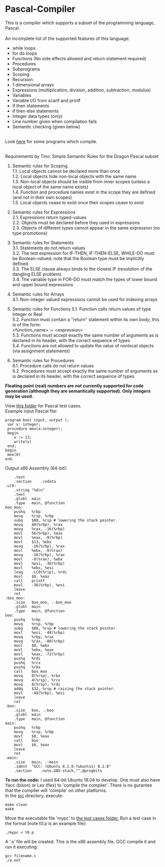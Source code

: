 # Pascal-Compiler

This is a compiler which supports a subset of the programming language, Pascal.<br><br>
An incomplete list of the supported features of this language:<br>
 - while loops<br>
 - for do loops<br>
 - Functions (No side effects allowed and return statement required)<br>
 - Procedures<br>
 - Subprograms<br>
 - Scoping
 - Recursion
 - 1 dimensional arrays<br>
 - Expressions (multiplication, division, addition, subtraction, modulus)<br>
 - Variables<br>
 - Variable I/O from scanf and printf<br>
 - if then statements<br>
 - if then else statements<br>
 - Integer data types (only)<br>
 - Line number given when compilation fails<br>
 - Semantic checking (given below) <br>
<br>
Look <a href="/Code Generation Tests Created by Tino/CodeGeneration">here</a> for some programs which compile.<br><br>

Requirements by Tino: Simple Semantic Rules for the Dragon Pascal subset

1. Semantic rules for Scoping<br>
   1.1. Local objects cannot be declared more than once<br>
   1.2. Local objects hide non-local objects with the same name<br>
   1.3. Non-local objects should be visible from inner scopes (unless a local object of the same name exists)<br>
   1.4. Function and procedure names exist in the scope they are defined (and not in their own scopes)<br>
   1.5. Local objects cease to exist once their scopes cease to exist<br>

2. Semantic rules for Expressions<br>
   2.1. Expressions return typed-values<br>
   2.2. Objects must be declared before they used in expressions<br>
   2.3. Objects of different types cannot appear in the same expression (no type promotions)<br>

3. Semantic rules for Statements<br>
   3.1. Statements do not return values<br>
   3.2. The test expression for IF-THEN, IF-THEN-ELSE, WHILE-DO must be Boolean-valued;
        note that the Boolean type must be implicitly defined<br>
   3.3. The ELSE clause always binds to the closest IF (resolution of the dangling ELSE problem)<br>
   3.4. The variable type in FOR-DO must match the types of lower bound and upper bound expressions<br>

4. Semantic rules for Arrays<br>
   4.1. Non-integer valued expressions cannot be used for indexing arrays<br>

5. Semantic rules for Functions 
   5.1. Function calls return values of type Integer or Real<br>
   5.2. Function must contain a "return" statement within its own body;
        this is of the form: <br> \<function_name\> := \<expression\> <br>
   5.3. Functions must accept exactly the same number of arguments as is 
        declared in its header, with the correct sequence of types<br>
   5.4. Functions are not allowed to update the value of nonlocal objects (via assignment statements)<br>

6. Semantic rules for Procedures<br>
   6.1. Procedure calls do not return values<br>
   6.2. Procedures must accept exactly the same number of arguments as is 
        declared in its header, with the correct sequence of types<br>
        
        
<strong>Floating point (real) numbers are not currently supported for code generation (although they are semantically supported). Only integers may be used.</strong>

View <a href="Code Generation Tests Created by Tino" >this folder</a> for Pascal test cases.<br>
Example input Pascal file:
```
program boo( input, output );
 var x: integer;
 procedure moo(a:integer);
 begin
 	x := 13;
 	write(x)
 end;
begin
 moo(0)
end.
```
Output x86 Assembly (64-bit):
```
	.text
	.section	.rodata
.LC0:
	.string	"%d\n"
	.text
	.globl	main
	.type	main, @function
boo_moo:
	pushq	%rbp
	movq	%rsp, %rbp
	subq	$80, %rsp # lowering the stack pointer.
	movq	48(%rbp), %rax
	movq	%rax, -16(%rbp)
	movl	56(%rbp), %eax
	movl	%eax, -8(%rbp)
	movl	$13, %ebx
	movq	-16(%rbp), %rax
	movl	%ebx, -8(%rax)
	movq	-16(%rbp), %rax
	movl	-8(%rax), %ebx
	movl	%esi, -36(%rbp)
	movl	%ebx, %esi
	leaq	.LC0(%rip), %rdi
	movl	$0, %eax
	call	printf
	movl	-36(%rbp), %esi
	leave
	ret
.boo_moo:
	.size	boo_moo, .-boo_moo
	.globl	main
	.type	main, @function
boo:
	pushq	%rbp
	movq	%rsp, %rbp
	subq	$80, %rsp # lowering the stack pointer.
	movl	%esi, -48(%rbp)
	movq	%rbp, %rax
	movq	%rax, -80(%rbp)
	movl	$0, %ebx
	movl	%ebx, %eax
	movl	%eax, -72(%rbp)
	pushq	%rdi
	pushq	%rcx
	pushq	%rbx
	call	boo_moo
	movq	0(%rsp), %rbx
	movq	4(%rsp), %rcx
	movq	8(%rsp), %rdi
	addq	$32, %rsp # raising the stack pointer.
	movl	-48(%rbp), %esi
	leave
	ret
.boo:
	.size	boo, .-boo
	.globl	main
	.type	main, @function
main:
	pushq	%rbp
	movq	%rsp, %rbp
	movl	$0, %eax
	call	boo
	movl	$0, %eax
	leave
	ret
.main:
	.size	main, .-main
	.ident	"GCC: (Ubuntu 8.2.0-7ubuntu1) 8.2.0"
	.section	.note.GNU-stack,"",@progbits
```
<strong>To run the code:</strong> I used 64-bit Ubuntu 18.04 to develop. One must also have Yacc (bison) or Lex (flex) to 'compile the compiler'. There is no gurantee that the compiler will 'compile' on other platforms. <br>
In the <a href="src">src</a> directory, execute:
```
make clean
make
```
Move the executable file 'mypc' to <a href="Code Generation Tests Created by Tino/CodeGeneration/">the test cases folder.</a> Run a test case in the format (note t0.p is an example file):
```
./mypc < t0.p
```
A '.s' file will be created. This is the x86 assembly file. GCC compile it and run it executing:
```
gcc filename.s
./a.out
```

